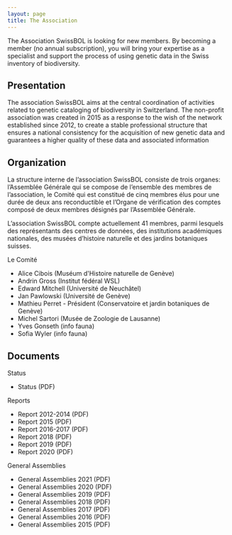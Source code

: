 ```yaml
---
layout: page
title: The Association
---
```



The Association SwissBOL is looking for new members. By becoming a member (no annual subscription), you will bring your expertise as a specialist and support the process of using genetic data in the Swiss inventory of biodiversity.

## Presentation

The association SwissBOL aims at the central coordination of activities related to genetic cataloging of biodiversity in Switzerland. The non-profit association was created in 2015 as a response to the wish of the network established since 2012, to create a stable professional structure that ensures a national consistency for the acquisition of new genetic data and guarantees a higher quality of these data and associated information

## Organization

La structure interne de l’association SwissBOL consiste de trois organes: l’Assemblée Générale qui se compose de l’ensemble des membres de l’association, le Comité qui est constitué de cinq membres élus pour une durée de deux ans reconductible et l’Organe de vérification des comptes composé de deux membres désignés par l’Assemblée Générale.

L’association SwissBOL compte actuellement 41 membres, parmi lesquels des représentants des centres de données, des institutions académiques nationales, des musées d’histoire naturelle et des jardins botaniques suisses.

Le Comité

- Alice Cibois (Muséum d'Histoire naturelle de Genève)
- Andrin Gross (Institut fédéral WSL)
- Edward Mitchell (Université de Neuchâtel)
- Jan Pawlowski (Université de Genève)
- Mathieu Perret - Président (Conservatoire et jardin botaniques de Genève)
- Michel Sartori (Musée de Zoologie de Lausanne)
- Yves Gonseth (info fauna)
- Sofia Wyler (info fauna)

## Documents

Status

- Status (PDF)

Reports

- Report 2012-2014 (PDF)
- Report 2015 (PDF)
- Report 2016-2017 (PDF)
- Report 2018 (PDF)
- Report 2019 (PDF)
- Report 2020 (PDF)

General Assemblies

- General Assemblies 2021 (PDF)
- General Assemblies 2020 (PDF)
- General Assemblies 2019 (PDF)
- General Assemblies 2018 (PDF)
- General Assemblies 2017 (PDF)
- General Assemblies 2016 (PDF)
- General Assemblies 2015 (PDF)
